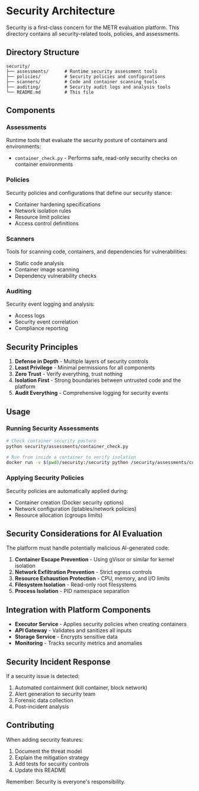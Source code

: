 # Security Architecture

Security is a first-class concern for the METR evaluation platform. This directory contains all security-related tools, policies, and assessments.

## Directory Structure

```
security/
├── assessments/      # Runtime security assessment tools
├── policies/         # Security policies and configurations
├── scanners/         # Code and container scanning tools
├── auditing/         # Security audit logs and analysis tools
└── README.md         # This file
```

## Components

### Assessments
Runtime tools that evaluate the security posture of containers and environments:
- `container_check.py` - Performs safe, read-only security checks on container environments

### Policies
Security policies and configurations that define our security stance:
- Container hardening specifications
- Network isolation rules
- Resource limit policies
- Access control definitions

### Scanners
Tools for scanning code, containers, and dependencies for vulnerabilities:
- Static code analysis
- Container image scanning
- Dependency vulnerability checks

### Auditing
Security event logging and analysis:
- Access logs
- Security event correlation
- Compliance reporting

## Security Principles

1. **Defense in Depth** - Multiple layers of security controls
2. **Least Privilege** - Minimal permissions for all components
3. **Zero Trust** - Verify everything, trust nothing
4. **Isolation First** - Strong boundaries between untrusted code and the platform
5. **Audit Everything** - Comprehensive logging for security events

## Usage

### Running Security Assessments
```bash
# Check container security posture
python security/assessments/container_check.py

# Run from inside a container to verify isolation
docker run -v $(pwd)/security:/security python /security/assessments/container_check.py
```

### Applying Security Policies
Security policies are automatically applied during:
- Container creation (Docker security options)
- Network configuration (iptables/network policies)
- Resource allocation (cgroups limits)

## Security Considerations for AI Evaluation

The platform must handle potentially malicious AI-generated code:

1. **Container Escape Prevention** - Using gVisor or similar for kernel isolation
2. **Network Exfiltration Prevention** - Strict egress controls
3. **Resource Exhaustion Protection** - CPU, memory, and I/O limits
4. **Filesystem Isolation** - Read-only root filesystems
5. **Process Isolation** - PID namespace separation

## Integration with Platform Components

- **Executor Service** - Applies security policies when creating containers
- **API Gateway** - Validates and sanitizes all inputs
- **Storage Service** - Encrypts sensitive data
- **Monitoring** - Tracks security metrics and anomalies

## Security Incident Response

If a security issue is detected:
1. Automated containment (kill container, block network)
2. Alert generation to security team
3. Forensic data collection
4. Post-incident analysis

## Contributing

When adding security features:
1. Document the threat model
2. Explain the mitigation strategy
3. Add tests for security controls
4. Update this README

Remember: Security is everyone's responsibility.